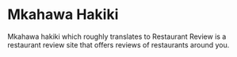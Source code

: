# Mkahawa Hakiki
Mkahawa hakiki which roughly translates to Restaurant Review is a restaurant review site that offers reviews of restaurants around you.